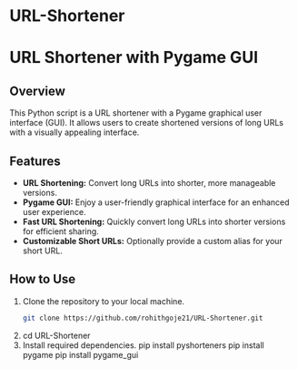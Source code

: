 # URL-Shortener
# URL Shortener with Pygame GUI

## Overview
This Python script is a URL shortener with a Pygame graphical user interface (GUI). It allows users to create shortened versions of long URLs with a visually appealing interface.

## Features
- **URL Shortening:** Convert long URLs into shorter, more manageable versions.
- **Pygame GUI:** Enjoy a user-friendly graphical interface for an enhanced user experience.
- **Fast URL Shortening:** Quickly convert long URLs into shorter versions for efficient sharing.
- **Customizable Short URLs:** Optionally provide a custom alias for your short URL.

## How to Use
1. Clone the repository to your local machine.
   ```bash
   git clone https://github.com/rohithgoje21/URL-Shortener.git
2. cd URL-Shortener 
3. Install required dependencies.
   pip install pyshorteners
   pip install pygame
   pip install pygame_gui

